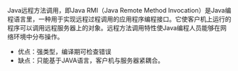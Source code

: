 Java远程方法调用，即Java RMI（Java Remote Method Invocation）是Java编程语言里，一种用于实现远程过程调用的应用程序编程接口。它使客户机上运行的程序可以调用远程服务器上的对象。远程方法调用特性使Java编程人员能够在网络环境中分布操作。

- 优点：强类型，编译期可检查错误
- 缺点：只能基于JAVA语言，客户机与服务器紧耦合。